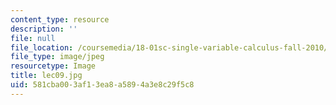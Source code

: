 ```yaml
---
content_type: resource
description: ''
file: null
file_location: /coursemedia/18-01sc-single-variable-calculus-fall-2010/581cba003af13ea8a5894a3e8c29f5c8_lec09.jpg
file_type: image/jpeg
resourcetype: Image
title: lec09.jpg
uid: 581cba00-3af1-3ea8-a589-4a3e8c29f5c8
---
```

